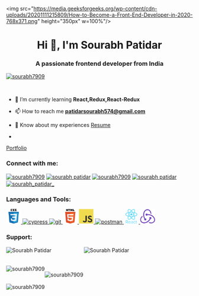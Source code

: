 <img src="https://media.geeksforgeeks.org/wp-content/cdn-uploads/20201111215809/How-to-Become-a-Front-End-Developer-in-2020-768x371.png" height="350px" w=100%"/>
<h1 align="center">Hi 👋, I'm Sourabh Patidar</h1>
<h3 align="center">A passionate frontend developer from India</h3>
<p align="left"> <a href="https://github.com/ryo-ma/github-profile-trophy"><img src="https://github-profile-trophy.vercel.app/?username=sourabh7909" alt="sourabh7909" /></a> </p>

<p align="left"> <a href="https://twitter.com/" target="blank"><img src="https://img.shields.io/twitter/follow/?logo=twitter&style=for-the-badge" alt="" /></a> </p>

- 🌱 I’m currently learning **React,Redux,React-Redux**

- 📫 How to reach me **patidarsourabh574@gmail.com**

- 📄 Know about my experiences <a href="https://drive.google.com/file/d/19KTxx4iOLBOozJerHMoTAHFldPlETYpd/view?usp=share_link">Resume</a>
- 
<a href="https://sourabh7909.github.io/">Portfolio</a>
<h3 align="left">Connect with me:</h3>
<p align="left">
<a href="https://codepen.io/sourabh7909" target="blank"><img align="center" src="https://raw.githubusercontent.com/rahuldkjain/github-profile-readme-generator/master/src/images/icons/Social/codepen.svg" alt="sourabh7909" height="30" width="40" /></a>
<a href="https://www.linkedin.com/in/sourabh-patidar-6b0480163/" target="blank"><img align="center" src="https://raw.githubusercontent.com/rahuldkjain/github-profile-readme-generator/master/src/images/icons/Social/linked-in-alt.svg" alt="sourabh patidar" height="30" width="40" /></a>
<a href="https://codesandbox.com/sourabh7909" target="blank"><img align="center" src="https://raw.githubusercontent.com/rahuldkjain/github-profile-readme-generator/master/src/images/icons/Social/codesandbox.svg" alt="sourabh7909" height="30" width="40" /></a>
<a href="https://fb.com/sourabh patidar" target="blank"><img align="center" src="https://raw.githubusercontent.com/rahuldkjain/github-profile-readme-generator/master/src/images/icons/Social/facebook.svg" alt="sourabh patidar" height="30" width="40" /></a>
<a href="https://instagram.com/sourabh_patidar_" target="blank"><img align="center" src="https://raw.githubusercontent.com/rahuldkjain/github-profile-readme-generator/master/src/images/icons/Social/instagram.svg" alt="sourabh_patidar_" height="30" width="40" /></a>
</p>

<h3 align="left">Languages and Tools:</h3>
<p align="left"> <a href="https://www.w3schools.com/css/" target="_blank" rel="noreferrer"> <img src="https://raw.githubusercontent.com/devicons/devicon/master/icons/css3/css3-original-wordmark.svg" alt="css3" width="40" height="40"/> </a> <a href="https://www.cypress.io" target="_blank" rel="noreferrer"> <img src="https://raw.githubusercontent.com/simple-icons/simple-icons/6e46ec1fc23b60c8fd0d2f2ff46db82e16dbd75f/icons/cypress.svg" alt="cypress" width="40" height="40"/> </a> <a href="https://git-scm.com/" target="_blank" rel="noreferrer"> <img src="https://www.vectorlogo.zone/logos/git-scm/git-scm-icon.svg" alt="git" width="40" height="40"/> </a> <a href="https://www.w3.org/html/" target="_blank" rel="noreferrer"> <img src="https://raw.githubusercontent.com/devicons/devicon/master/icons/html5/html5-original-wordmark.svg" alt="html5" width="40" height="40"/> </a> <a href="https://developer.mozilla.org/en-US/docs/Web/JavaScript" target="_blank" rel="noreferrer"> <img src="https://raw.githubusercontent.com/devicons/devicon/master/icons/javascript/javascript-original.svg" alt="javascript" width="40" height="40"/> </a> <a href="https://postman.com" target="_blank" rel="noreferrer"> <img src="https://www.vectorlogo.zone/logos/getpostman/getpostman-icon.svg" alt="postman" width="40" height="40"/> </a> <a href="https://reactjs.org/" target="_blank" rel="noreferrer"> <img src="https://raw.githubusercontent.com/devicons/devicon/master/icons/react/react-original-wordmark.svg" alt="react" width="40" height="40"/> </a> <a href="https://redux.js.org" target="_blank" rel="noreferrer"> <img src="https://raw.githubusercontent.com/devicons/devicon/master/icons/redux/redux-original.svg" alt="redux" width="40" height="40"/> </a> </p>

<h3 align="left">Support:</h3>
<p><a href="https://www.buymeacoffee.com/Sourabh Patidar"> <img align="left" src="https://cdn.buymeacoffee.com/buttons/v2/default-yellow.png" height="50" width="210" alt="Sourabh Patidar" /></a><a href="https://ko-fi.com/Sourabh Patidar"> <img align="left" src="https://cdn.ko-fi.com/cdn/kofi3.png?v=3" height="50" width="210" alt="Sourabh Patidar" /></a></p><br><br>

<p><img align="left" src="https://github-readme-stats.vercel.app/api/top-langs?username=sourabh7909&show_icons=true&locale=en&layout=compact" alt="sourabh7909" /></p>

<p>&nbsp;<img align="center" src="https://github-readme-stats.vercel.app/api?username=sourabh7909&show_icons=true&locale=en" alt="sourabh7909" /></p>

<p><img align="center" src="https://github-readme-streak-stats.herokuapp.com/?user=sourabh7909&" alt="sourabh7909" /></p>
